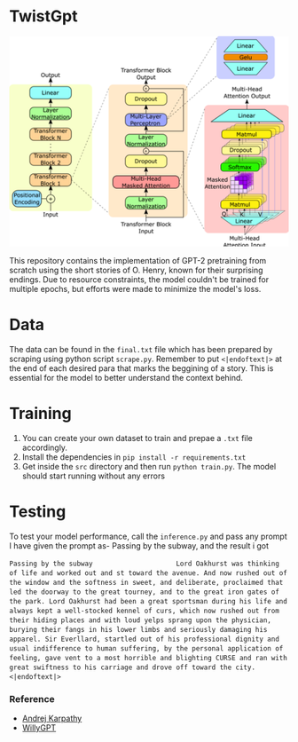 ﻿# TwistGpt

![alt text](assets/gpt2.png)

This repository contains the implementation of GPT-2 pretraining from scratch using the short stories of O. Henry, known for their surprising endings. Due to resource constraints, the model couldn't be trained for multiple epochs, but efforts were made to minimize the model's loss.

# Data

The data can be found in the `final.txt` file which has been prepared by scraping using python script `scrape.py`. Remember to put `<|endoftext|>` at the end of each desired para that marks the beggining of a story. This is essential for the model to better understand the context behind.

# Training

1. You can create your own dataset to train and prepae a `.txt` file accordingly.
2. Install the dependencies in `pip install -r requirements.txt`
3. Get inside the `src` directory and then run `python train.py`.
   The model should start running without any errors

# Testing

To test your model performance, call the `inference.py` and pass any prompt
I have given the prompt as- Passing by the subway, and the result i got

`Passing by the subway                    
Lord Oakhurst was thinking of life and worked out and st toward the avenue. And now rushed out of the window and the softness in sweet, and deliberate, proclaimed that led the doorway to the great tourney, and to the great iron gates of the park. Lord Oakhurst had been a great sportsman during his life and always kept a well-stocked kennel of curs, which now rushed out from their hiding places and with loud yelps sprang upon the physician, burying their fangs in his lower limbs and seriously damaging his apparel.
Sir Everllard, startled out of his professional dignity and usual indifference to human suffering, by the personal application of feeling, gave vent to a most horrible and blighting CURSE and ran with great swiftness to his carriage and drove off toward the city.
<|endoftext|> `

### Reference

- [Andrej Karpathy](https://github.com/karpathy/minGPT)
- [WillyGPT](https://github.com/nikhil-xb/WillyGPT)
